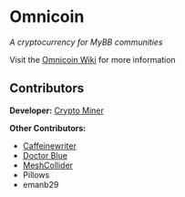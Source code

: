 Omnicoin
========
_A cryptocurrency for MyBB communities_


Visit the [Omnicoin Wiki](https://github.com/Omnicoin-Project/Omnicoin/wiki) for more information

## Contributors
**Developer:** [Crypto Miner](http://www.hackforums.net/member.php?action=profile&uid=1302310)

**Other Contributors:**
- [Caffeinewriter](http://brandonanzaldi.com/)
- [Doctor Blue](http://www.hackforums.net/member.php?action=profile&uid=1439038)
- [MeshCollider](http://www.hackforums.net/member.php?action=profile&uid=2015410)
- Pillows
- emanb29
